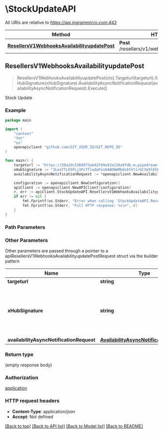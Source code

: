 # \StockUpdateAPI

All URIs are relative to *https://api.ingrammicro.com:443*

Method | HTTP request | Description
------------- | ------------- | -------------
[**ResellersV1WebhooksAvailabilityupdatePost**](StockUpdateAPI.md#ResellersV1WebhooksAvailabilityupdatePost) | **Post** /resellers/v1/webhooks/availabilityupdate | Stock Update



## ResellersV1WebhooksAvailabilityupdatePost

> ResellersV1WebhooksAvailabilityupdatePost(ctx).Targeturl(targeturl).XHubSignature(xHubSignature).AvailabilityAsyncNotificationRequest(availabilityAsyncNotificationRequest).Execute()

Stock Update

### Example

```go
package main

import (
	"context"
	"fmt"
	"os"
	openapiclient "github.com/GIT_USER_ID/GIT_REPO_ID"
)

func main() {
	targeturl := "https://59a2dc5368073ab42fd9a92e210a9fdb.m.pipedream.net/" // string | The webhook url where the request needs to sent.
	xHubSignature := "3LeaTfLE5FLj1FcYflwdwFosH4ADHmMbds6thtirGC3e9lEkF9/1pt4T2fQQGlxf40EznDBER0b60M75K6ZW0A==" // string | Ingram Micro creates a signature token by use of a secret key + Event ID. The algorithm to generate the secret ley is given at link https://developer.ingrammicro.com/reseller/article/how-use-webhook-secret-key. Use the event Id in the below sample along with your secret key to generate the key. Alternatively, to send try this out, use a random text to see how it works.
	availabilityAsyncNotificationRequest := *openapiclient.NewAvailabilityAsyncNotificationRequest() // AvailabilityAsyncNotificationRequest | 

	configuration := openapiclient.NewConfiguration()
	apiClient := openapiclient.NewAPIClient(configuration)
	r, err := apiClient.StockUpdateAPI.ResellersV1WebhooksAvailabilityupdatePost(context.Background()).Targeturl(targeturl).XHubSignature(xHubSignature).AvailabilityAsyncNotificationRequest(availabilityAsyncNotificationRequest).Execute()
	if err != nil {
		fmt.Fprintf(os.Stderr, "Error when calling `StockUpdateAPI.ResellersV1WebhooksAvailabilityupdatePost``: %v\n", err)
		fmt.Fprintf(os.Stderr, "Full HTTP response: %v\n", r)
	}
}
```

### Path Parameters



### Other Parameters

Other parameters are passed through a pointer to a apiResellersV1WebhooksAvailabilityupdatePostRequest struct via the builder pattern


Name | Type | Description  | Notes
------------- | ------------- | ------------- | -------------
 **targeturl** | **string** | The webhook url where the request needs to sent. | 
 **xHubSignature** | **string** | Ingram Micro creates a signature token by use of a secret key + Event ID. The algorithm to generate the secret ley is given at link https://developer.ingrammicro.com/reseller/article/how-use-webhook-secret-key. Use the event Id in the below sample along with your secret key to generate the key. Alternatively, to send try this out, use a random text to see how it works. | 
 **availabilityAsyncNotificationRequest** | [**AvailabilityAsyncNotificationRequest**](AvailabilityAsyncNotificationRequest.md) |  | 

### Return type

 (empty response body)

### Authorization

[application](../README.md#application)

### HTTP request headers

- **Content-Type**: application/json
- **Accept**: Not defined

[[Back to top]](#) [[Back to API list]](../README.md#documentation-for-api-endpoints)
[[Back to Model list]](../README.md#documentation-for-models)
[[Back to README]](../README.md)

